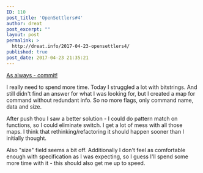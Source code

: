 ```yaml
---
ID: 110
post_title: 'OpenSettlers#4'
author: dreat
post_excerpt: ""
layout: post
permalink: >
  http://dreat.info/2017-04-23-opensettlers4/
published: true
post_date: 2017-04-23 21:35:21
---
```

<a href="https://github.com/Dreat/OpenSettlersII/commit/41929f3570c3c4450d5ffef3a5d824d103b8f606">As always - commit!</a>

I really need to spend more time. Today I struggled a lot with bitstrings. And still didn't find an answer for what I was looking for, but I created a map for command without redundant info. So no more flags, only command name, data and size.

After push thou I saw a better solution - I could do pattern match on functions, so I could eliminate switch. I get a lot of mess with all those maps. I think that rethinking/refactoring it should happen sooner than I initially thought.

Also "size" field seems a bit off. Additionally I don't feel as comfortable enough with specification as I was expecting, so I guess I'll spend some more time with it - this should also get me up to speed.
